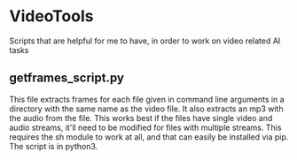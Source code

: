 # VideoTools
Scripts that are helpful for me to have, in order to work on video related AI tasks

## getframes_script.py

This file extracts frames for each file given in command line arguments in a directory with the same name as the video file. It also extracts an mp3 with the audio from the file. This works best if the files have single video and audio streams, it'll need to be modified for files with multiple streams.
This requires the sh module to work at all, and that can easily be installed via pip. 
The script is in python3.
